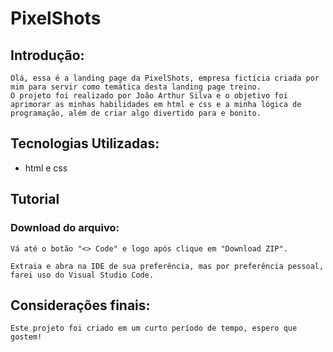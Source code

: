 # PixelShots

## Introdução:

    Olá, essa é a landing page da PixelShots, empresa fictícia criada por mim para servir como temática desta landing page treino.
    O projeto foi realizado por João Arthur Silva e o objetivo foi aprimorar as minhas habilidades em html e css e a minha lógica de programação, além de criar algo divertido para e bonito.
    
## Tecnologias Utilizadas:
- html e css

## Tutorial

### Download do arquivo:
    
    Vá até o botão "<> Code" e logo após clique em "Download ZIP".
    
    Extraia e abra na IDE de sua preferência, mas por preferência pessoal, farei uso do Visual Studio Code.

## Considerações finais:
    
    Este projeto foi criado em um curto período de tempo, espero que gostem!
